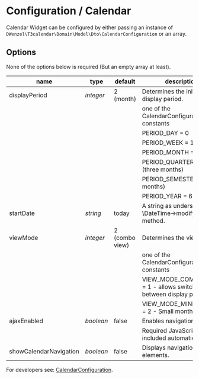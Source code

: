 Configuration / Calendar
========================

Calendar Widget can be configured by either passing an instance of `DWenzel\T3calendar\Domain\Model\Dto\CalendarConfiguration` or an array.

## Options
None of the options below is required (But an empty array at least).
      
| name                 | type      | default       | description                                                          |
|----------------------|-----------|---------------|----------------------------------------------------------------------|
| displayPeriod        | *integer* | 2 (month)     | Determines the initial display period.                               |
|                      |           |               | one of the CalendarConfiguration constants                           |                                             
|                      |           |               | PERIOD_DAY = 0                                                       |
|                      |           |               | PERIOD_WEEK = 1                                                      |
|                      |           |               | PERIOD_MONTH = 2                                                     |
|                      |           |               | PERIOD_QUARTER = 3 (three months)                                    |
|                      |           |               | PERIOD_SEMESTER = 5 (six months)                                     |
|                      |           |               | PERIOD_YEAR = 6                                                      |
| startDate            | *string*  | today         | A string as understood by \DateTime->modify() method.                |
| viewMode             | *integer* | 2 (combo view)| Determines the view mode.                                            |
|                      |           |               | one of the CalendarConfiguration constants                           |                                             
|                      |           |               | VIEW_MODE_COMBO_PANE = 1 - allows switching between display periods. |
|                      |           |               | VIEW_MODE_MINI_MONTH = 2 - Small month only.                         |
| ajaxEnabled          | *boolean* | false         | Enables navigation by Ajax.                                          |
|                      |           |               | Required JavaScript is **not** included automatically.               |
|showCalendarNavigation| *boolean* | false         | Displays navigation elements.                                        |

For developers see: [CalendarConfiguration](../DevelopersManual/CalendarConfiguration.md).
 
